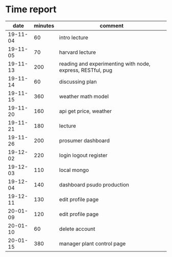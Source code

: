 # Time report

|date|minutes|comment|
|----|-------|-------|
|19-11-04|60|intro lecture|
|19-11-05|70|harvard lecture|
|19-11-13|200|reading and experimenting with node, express, RESTful, pug|
|19-11-14|60|discussing plan|
|19-11-15|360|weather math model|
|19-11-20|160|api get price, weather|
|19-11-21|180|lecture|
|19-11-26|200|prosumer dashboard|
|19-12-02|220|login logout register|
|19-12-03|110|local mongo|
|19-12-04|140|dashboard psudo production|
|19-12-11|130|edit profile page|
|20-01-09|120|edit profile page|
|20-01-10|60|delete account|
|20-01-15|380|manager plant control page|


